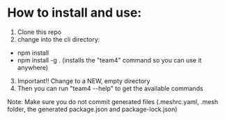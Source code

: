 # How to install and use:

1. Clone this repo
2. change into the cli directory:

- npm install
- npm install -g . (installs the "team4" command so you can use it anywhere)

3. Important!! Change to a NEW, empty directory
4. Then you can run "team4 --help" to get the available commands

Note: Make sure you do not commit generated files (.meshrc.yaml, .mesh folder, the generated package.json and package-lock.json)
